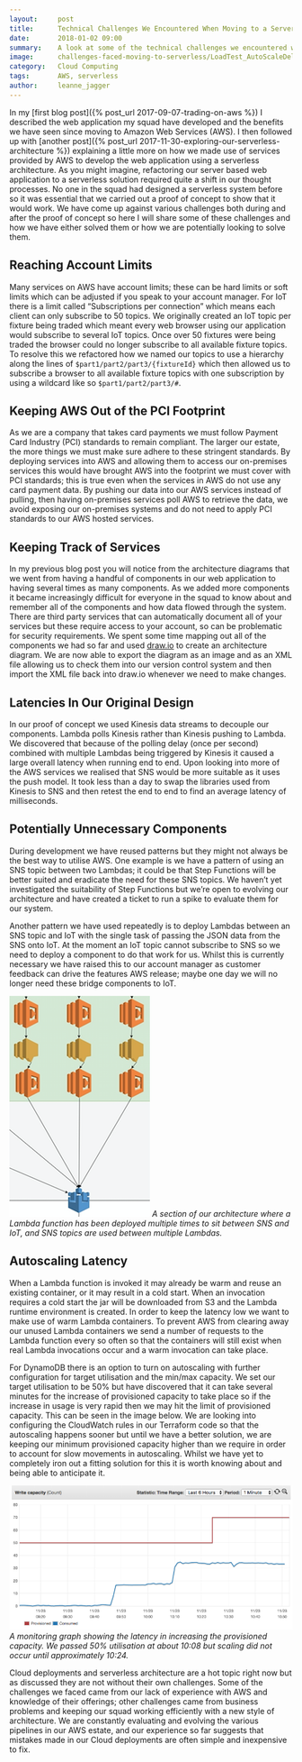 ```yaml
---
layout:     post
title:      Technical Challenges We Encountered When Moving to a Serverless Architecture in AWS
date:       2018-01-02 09:00
summary:    A look at some of the technical challenges we encountered when we moved to a serverless architecture in AWS and how we overcame them.
image:      challenges-faced-moving-to-serverless/LoadTest_AutoScaleDelay.png
category:   Cloud Computing
tags:       AWS, serverless
author:     leanne_jagger
---
```


In my [first blog post]({% post_url 2017-09-07-trading-on-aws %}) I described the web application my squad have developed and the benefits we have seen since moving to Amazon Web Services (AWS). I then followed up with [another post]({% post_url 2017-11-30-exploring-our-serverless-architecture %}) explaining a little more on how we made use of services provided by AWS to develop the web application using a serverless architecture. As you might imagine, refactoring our server based web application to a serverless solution required quite a shift in our thought processes. No one in the squad had designed a serverless system before so it was essential that we carried out a proof of concept to show that it would work. We have come up against various challenges both during and after the proof of concept so here I will share some of these challenges and how we have either solved them or how we are potentially looking to solve them.

## Reaching Account Limits
Many services on AWS have account limits; these can be hard limits or soft limits which can be adjusted if you speak to your account manager. For IoT there is a limit called “Subscriptions per connection” which means each client can only subscribe to 50 topics. We originally created an IoT topic per fixture being traded which meant every web browser using our application would subscribe to several IoT topics. Once over 50 fixtures were being traded the browser could no longer subscribe to all available fixture topics. To resolve this we refactored how we named our topics to use a hierarchy along the lines of `$part1/part2/part3/{fixtureId}` which then allowed us to subscribe a browser to all available fixture topics with one subscription by using a wildcard like so `$part1/part2/part3/#`.

## Keeping AWS Out of the PCI Footprint
As we are a company that takes card payments we must follow Payment Card Industry (PCI) standards to remain compliant. The larger our estate, the more things we must make sure adhere to these stringent standards. By deploying services into AWS and allowing them to access our on-premises services this would have brought AWS into the footprint we must cover with PCI standards; this is true even when the services in AWS do not use any card payment data. By pushing our data into our AWS services instead of pulling, then having on-premises services poll AWS to retrieve the data, we avoid exposing our on-premises systems and do not need to apply PCI standards to our AWS hosted services.

## Keeping Track of Services
In my previous blog post you will notice from the architecture diagrams that we went from having a handful of components in our web application to having several times as many components. As we added more components it became increasingly difficult for everyone in the squad to know about and remember all of the components and how data flowed through the system. There are third party services that can automatically document all of your services but these require access to your account, so can be problematic for security requirements. We spent some time mapping out all of the components we had so far and used [draw.io](https://www.draw.io/) to create an architecture diagram. We are now able to export the diagram as an image and as an XML file allowing us to check them into our version control system and then import the XML file back into draw.io whenever we need to make changes.

## Latencies In Our Original Design
In our proof of concept we used Kinesis data streams to decouple our components. Lambda polls Kinesis rather than Kinesis pushing to Lambda. We discovered that because of the polling delay (once per second) combined with multiple Lambdas being triggered by Kinesis it caused a large overall latency when running end to end. Upon looking into more of the AWS services we realised that SNS would be more suitable as it uses the push model. It took less than a day to swap the libraries used from Kinesis to SNS and then retest the end to end to find an average latency of milliseconds.

## Potentially Unnecessary Components
During development we have reused patterns but they might not always be the best way to utilise AWS. One example is we have a pattern of using an SNS topic between two Lambdas; it could be that Step Functions will be better suited and eradicate the need for these SNS topics. We haven’t yet investigated the suitability of Step Functions but we’re open to evolving our architecture and have created a ticket to run a spike to evaluate them for our system.

Another pattern we have used repeatedly is to deploy Lambdas between an SNS topic and IoT with the single task of passing the JSON data from the SNS onto IoT. At the moment an IoT topic cannot subscribe to SNS so we need to deploy a component to do that work for us. Whilst this is currently necessary we have raised this to our account manager as customer feedback can drive the features AWS release; maybe one day we will no longer need these bridge components to IoT.

![A section of our architecture where a Lambda function has been deployed multiple times to sit between SNS and IoT, and SNS topics are used between multiple Lambdas.](/images/challenges-faced-moving-to-serverless/SnsToIotLambdas.png)
*A section of our architecture where a Lambda function has been deployed multiple times to sit between SNS and IoT, and SNS topics are used between multiple Lambdas.*

## Autoscaling Latency
When a Lambda function is invoked it may already be warm and reuse an existing container, or it may result in a cold start. When an invocation requires a cold start the jar will be downloaded from S3 and the Lambda runtime environment is created. In order to keep the latency low we want to make use of warm Lambda containers. To prevent AWS from clearing away our unused Lambda containers we send a number of requests to the Lambda function every so often so that the containers will still exist when real Lambda invocations occur and a warm invocation can take place.

For DynamoDB there is an option to turn on autoscaling with further configuration for target utilisation and the min/max capacity. We set our target utilisation to be 50% but have discovered that it can take several minutes for the increase of provisioned capacity to take place so if the increase in usage is very rapid then we may hit the limit of provisioned capacity. This can be seen in the image below. We are looking into configuring the CloudWatch rules in our Terraform code so that the autoscaling happens sooner but until we have a better solution, we are keeping our minimum provisioned capacity higher than we require in order to account for slow movements in autoscaling. Whilst we have yet to completely iron out a fitting solution for this it is worth knowing about and being able to anticipate it.

![A monitoring graph showing the latency in increasing the provisioned capacity. We passed 50% utilisation at about 10:08 but scaling did not occur until approximately 10:24](/images/challenges-faced-moving-to-serverless/LoadTest_AutoScaleDelay.png)
*A monitoring graph showing the latency in increasing the provisioned capacity. We passed 50% utilisation at about 10:08 but scaling did not occur until approximately 10:24.*

Cloud deployments and serverless architecture are a hot topic right now but as discussed they are not without their own challenges. Some of the challenges we faced came from our lack of experience with AWS and knowledge of their offerings; other challenges came from business problems and keeping our squad working efficiently with a new style of architecture. We are constantly evaluating and evolving the various pipelines in our AWS estate, and our experience so far suggests that mistakes made in our Cloud deployments are often simple and inexpensive to fix.
